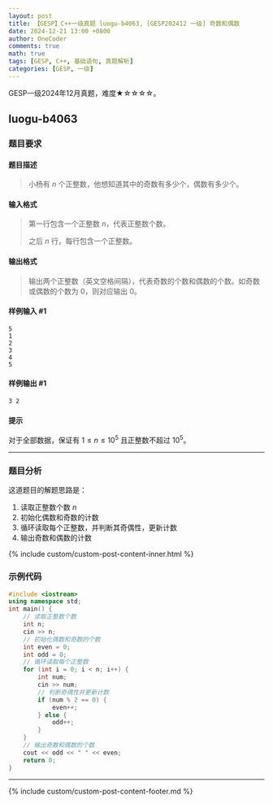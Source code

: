 ```yaml
---
layout: post
title: 【GESP】C++一级真题 luogu-b4063, [GESP202412 一级] 奇数和偶数
date: 2024-12-21 13:00 +0800
author: OneCoder
comments: true
math: true
tags: [GESP, C++, 基础语句, 真题解析]
categories: [GESP, 一级]
---
```

GESP一级2024年12月真题，难度★☆☆☆☆。

<!--more-->

## luogu-b4063

### 题目要求

#### 题目描述

>小杨有 $n$ 个正整数，他想知道其中的奇数有多少个，偶数有多少个。

#### 输入格式

>第一行包含一个正整数 $n$，代表正整数个数。
>
>之后 $n$ 行，每行包含一个正整数。

#### 输出格式

>输出两个正整数（英文空格间隔），代表奇数的个数和偶数的个数。如奇数或偶数的个数为 $0$，则对应输出 $0$。

#### 样例输入 #1

```console
5
1
2
3
4
5
```

#### 样例输出 #1

```console
3 2
```

#### 提示

对于全部数据，保证有 $1\leq n\leq 10^5$ 且正整数不超过 $10^5$。

---

### 题目分析

这道题目的解题思路是：

1. 读取正整数个数 $n$
2. 初始化偶数和奇数的计数
3. 循环读取每个正整数，并判断其奇偶性，更新计数
4. 输出奇数和偶数的计数

{% include custom/custom-post-content-inner.html %}

### 示例代码

```cpp
#include <iostream>
using namespace std;
int main() {
    // 读取正整数个数
    int n;
    cin >> n;
    // 初始化偶数和奇数的个数
    int even = 0;
    int odd = 0;
    // 循环读取每个正整数
    for (int i = 0; i < n; i++) {
        int num;
        cin >> num;
        // 判断奇偶性并更新计数
        if (num % 2 == 0) {
            even++;
        } else {
            odd++;
        }
    }
    // 输出奇数和偶数的个数
    cout << odd << " " << even;
    return 0;
}
```

---

{% include custom/custom-post-content-footer.md %}
